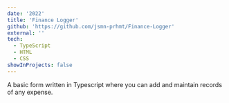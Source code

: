 ```yaml
---
date: '2022'
title: 'Finance Logger'
github: 'https://github.com/jsmn-prhmt/Finance-Logger'
external: ''
tech:
  - TypeScript
  - HTML
  - CSS
showInProjects: false
---
```


A basic form written in Typescript where you can add and maintain records of any expense.
